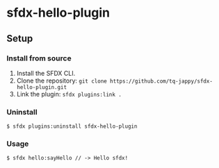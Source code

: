 sfdx-hello-plugin
=====================================

## Setup

### Install from source

1. Install the SFDX CLI.
2. Clone the repository: ``git clone https://github.com/tq-jappy/sfdx-hello-plugin.git``
3. Link the plugin: ``sfdx plugins:link .``

### Uninstall

```
$ sfdx plugins:uninstall sfdx-hello-plugin
```

### Usage

```
$ sfdx hello:sayHello // -> Hello sfdx!
```
